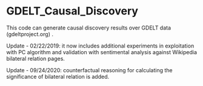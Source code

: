 # GDELT_Causal_Discovery

This code can generate causal discovery results over GDELT data (gdeltproject.org) .

Update - 02/22/2019: it now includes additional experiments in exploitation with PC algorithm and validation with sentimental analysis against Wikipedia bilateral relation pages.

Update - 09/24/2020: counterfactual reasoning for calculating the significance of bilateral relation is added.
